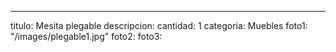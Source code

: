 ---
titulo: Mesita plegable
descripcion: 
cantidad: 1
categoria: Muebles
foto1: "/images/plegable1.jpg"
foto2: 
foto3: 
